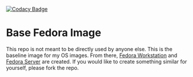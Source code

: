 [![Codacy Badge](https://app.codacy.com/project/badge/Grade/63aa21dd1caf4dac898ba695ce6a57e7)](https://app.codacy.com/gh/JasonN3/fedora_base/dashboard?utm_source=gh&utm_medium=referral&utm_content=&utm_campaign=Badge_grade)

# Base Fedora Image
This repo is not meant to be directly used by anyone else. This is the baseline image for my OS images. From there, [Fedora Workstation](https://github.com/JasonN3/fedora_workstation) and [Fedora Server](https://github.com/JasonN3/fedora_server) are created. If you would like to create something similar for yourself, please fork the repo.